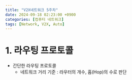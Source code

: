 ```yaml
---
title: "V2X네트워크 5주차"
date: 2024-09-18 02:23:00 +0900
categories: [컴퓨터 네트워크]
tags: [Network, V2X, Auto]
---
```


# 1. 라우팅 프로토콜
- 간단한 라우팅 프로토콜
    - 네트워크 거리 기준 : 라우터의 개수, 홉(Hop)의 수로 판단